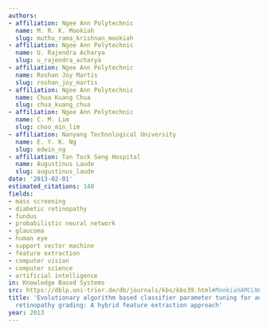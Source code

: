 ```yaml
---
authors:
- affiliation: Ngee Ann Polytechnic
  name: M. R. K. Mookiah
  slug: muthu_rama_krishnan_mookiah
- affiliation: Ngee Ann Polytechnic
  name: U. Rajendra Acharya
  slug: u_rajendra_acharya
- affiliation: Ngee Ann Polytechnic
  name: Roshan Joy Martis
  slug: roshan_joy_martis
- affiliation: Ngee Ann Polytechnic
  name: Chua Kuang Chua
  slug: chua_kuang_chua
- affiliation: Ngee Ann Polytechnic
  name: C. M. Lim
  slug: choo_min_lim
- affiliation: Nanyang Technological University
  name: E. Y. K. Ng
  slug: edwin_ng
- affiliation: Tan Tock Seng Hospital
  name: Augustinus Laude
  slug: augustinus_laude
date: '2013-02-01'
estimated_citations: 140
fields:
- mass screening
- diabetic retinopathy
- fundus
- probabilistic neural network
- glaucoma
- human eye
- support vector machine
- feature extraction
- computer vision
- computer science
- artificial intelligence
in: Knowledge Based Systems
src: https://dblp.uni-trier.de/db/journals/kbs/kbs39.html#MookiahAMCLNL13
title: 'Evolutionary algorithm based classifier parameter tuning for automatic diabetic
  retinopathy grading: A hybrid feature extraction approach'
year: 2013
---
```

